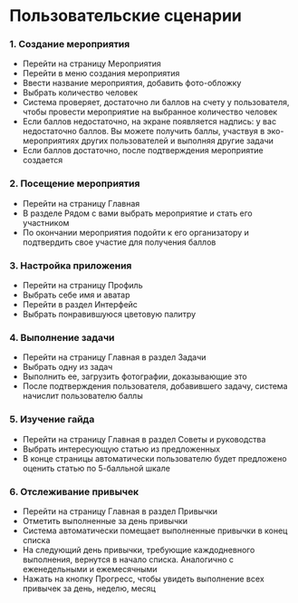 # Пользовательские сценарии

### 1. Создание мероприятия
* Перейти на страницу Мероприятия
* Перейти в меню создания мероприятия
* Ввести название мероприятия, добавить фото-обложку
* Выбрать количество человек
* Система проверяет, достаточно ли баллов на счету у пользователя, чтобы провести мероприятие на выбранное количество человек
* Если баллов недостаточно, на экране появляется надпись: у вас недостаточно баллов. Вы можете получить баллы, участвуя в эко-мероприятиях других пользователей и выполняя другие задачи
* Если баллов достаточно, после подтверждения мероприятие создается

### 2. Посещение мероприятия
* Перейти на страницу Главная
* В разделе Рядом с вами выбрать мероприятие и стать его участником
* По окончании мероприятия подойти к его организатору и подтвердить свое участие для получения баллов

### 3. Настройка приложения
* Перейти на страницу Профиль
* Выбрать себе имя и аватар
* Перейти в раздел Интерфейс
* Выбрать понравившуюся цветовую палитру

### 4. Выполнение задачи
* Перейти на страницу Главная в раздел Задачи
* Выбрать одну из задач
* Выполнить ее, загрузить фотографии, доказывающие это
* После подтверждения пользователя, добавившего задачу, система начислит пользователю баллы

### 5. Изучение гайда
* Перейти на страницу Главная в раздел Советы и руководства
* Выбрать интересующую статью из предложенных
* В конце страницы автоматически пользователю будет предложено оценить статью по 5-балльной шкале

### 6. Отслеживание привычек
* Перейти на страницу Главная в раздел Привычки
* Отметить выполненные за день привычки
* Система автоматически помещает выполненные привычки в конец списка
* На следующий день привычки, требующие каждодневного выполнения, вернутся в начало списка. Аналогично с еженедельными и ежемесячными
* Нажать на кнопку Прогресс, чтобы увидеть выполнение всех привычек за день, неделю, месяц
